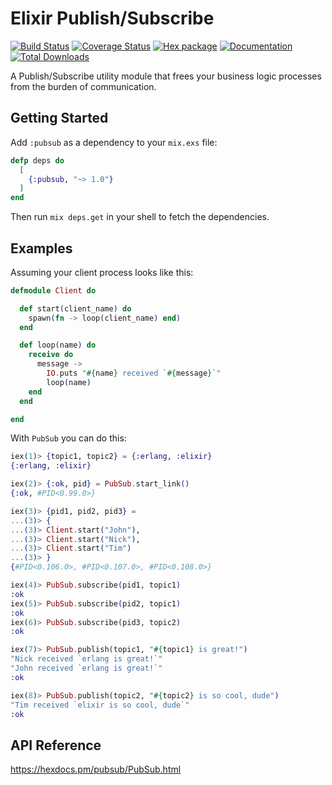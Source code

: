 # Elixir Publish/Subscribe

[![Build Status](https://app.travis-ci.com/simonewebdesign/elixir_pubsub.svg?branch=main)](https://app.travis-ci.com/simonewebdesign/elixir_pubsub) [![Coverage Status](https://coveralls.io/repos/github/simonewebdesign/elixir_pubsub/badge.svg?branch=main)](https://coveralls.io/github/simonewebdesign/elixir_pubsub?branch=main) [![Hex package](https://img.shields.io/hexpm/v/pubsub.svg)](https://hex.pm/packages/pubsub) [![Documentation](https://inch-ci.org/github/simonewebdesign/elixir_pubsub.svg?branch=main)](https://inch-ci.org/github/simonewebdesign/elixir_pubsub) [![Total Downloads](https://img.shields.io/hexpm/dt/pubsub.svg)](https://hex.pm/packages/pubsub)

A Publish/Subscribe utility module that frees your business logic processes from the burden of communication.


## Getting Started

Add `:pubsub` as a dependency to your `mix.exs` file:

``` elixir
defp deps do
  [
    {:pubsub, "~> 1.0"}
  ]
end
```

Then run `mix deps.get` in your shell to fetch the dependencies.


## Examples

Assuming your client process looks like this:

``` elixir
defmodule Client do

  def start(client_name) do
    spawn(fn -> loop(client_name) end)
  end

  def loop(name) do
    receive do
      message ->
        IO.puts "#{name} received `#{message}`"
        loop(name)
    end
  end

end
```

With `PubSub` you can do this:

``` elixir
iex(1)> {topic1, topic2} = {:erlang, :elixir}
{:erlang, :elixir}

iex(2)> {:ok, pid} = PubSub.start_link()
{:ok, #PID<0.99.0>}

iex(3)> {pid1, pid2, pid3} =
...(3)> {
...(3)> Client.start("John"),
...(3)> Client.start("Nick"),
...(3)> Client.start("Tim")
...(3)> }
{#PID<0.106.0>, #PID<0.107.0>, #PID<0.108.0>}

iex(4)> PubSub.subscribe(pid1, topic1)
:ok
iex(5)> PubSub.subscribe(pid2, topic1)
:ok
iex(6)> PubSub.subscribe(pid3, topic2)
:ok

iex(7)> PubSub.publish(topic1, "#{topic1} is great!")
"Nick received `erlang is great!`"
"John received `erlang is great!`"
:ok

iex(8)> PubSub.publish(topic2, "#{topic2} is so cool, dude")
"Tim received `elixir is so cool, dude`"
:ok
```

## API Reference

https://hexdocs.pm/pubsub/PubSub.html
